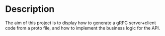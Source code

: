 # Description

The aim of this project is to display how to generate a gRPC server+client
code from a proto file, and how to implement the business logic for the API.